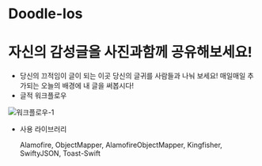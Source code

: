 # Doodle-Ios

# 자신의 감성글을 사진과함께 공유해보세요!
* 당신의 끄적임이 글이 되는 이곳
  당신의 글귀를 사람들과 나눠 보세요!
  매일매일 추가되는 오늘의 배경에 내 글을 써봅시다!
* 글적 워크플로우

![워크플로우-1](/Users/shindongkyu/Desktop/신동규파일/글적v1/Doodle_iOS/image/워크플로우-1.png)

* 사용 라이브러리 

  Alamofire, ObjectMapper, AlamofireObjectMapper, Kingfisher, SwiftyJSON, Toast-Swift

  